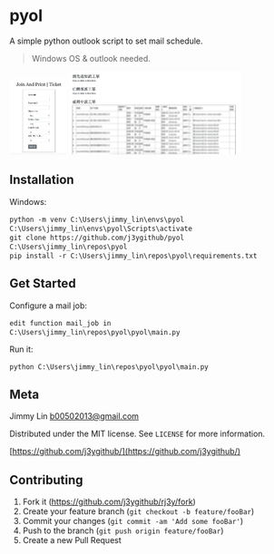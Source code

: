 # pyol
A simple python outlook script to set mail schedule.
> Windows OS & outlook needed.

<p float="left">
  <img src="https://github.com/j3ygithub/rj3y/blob/master/docs/images/screenshot1.png?" width="20%">
  <img src="https://github.com/j3ygithub/rj3y/blob/master/docs/images/screenshot2.png?" width="60%">
</p>

## Installation

Windows:

```
python -m venv C:\Users\jimmy_lin\envs\pyol
C:\Users\jimmy_lin\envs\pyol\Scripts\activate
git clone https://github.com/j3ygithub/pyol C:\Users\jimmy_lin\repos\pyol
pip install -r C:\Users\jimmy_lin\repos\pyol\requirements.txt
```

## Get Started

Configure a mail job:

```
edit function mail_job in 
C:\Users\jimmy_lin\repos\pyol\pyol\main.py
```

Run it:

```
python C:\Users\jimmy_lin\repos\pyol\pyol\main.py
```

## Meta

Jimmy Lin <b00502013@gmail.com>

Distributed under the MIT license. See ``LICENSE`` for more information.

[https://github.com/j3ygithub/](https://github.com/j3ygithub/)

## Contributing

1. Fork it (<https://github.com/j3ygithub/rj3y/fork>)
2. Create your feature branch (`git checkout -b feature/fooBar`)
3. Commit your changes (`git commit -am 'Add some fooBar'`)
4. Push to the branch (`git push origin feature/fooBar`)
5. Create a new Pull Request




